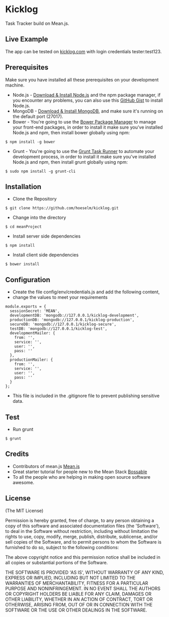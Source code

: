# Kicklog
Task Tracker build on Mean.js.

## Live Example
The app can be tested on [kicklog.com](http://www.kicklog.com/) with login credentials tester:test123.

## Prerequisites
Make sure you have installed all these prerequisites on your development machine.
* Node.js - [Download & Install Node.js](http://www.nodejs.org/download/) and the npm package manager, if you encounter any problems, you can also use this [GitHub Gist](https://gist.github.com/isaacs/579814) to install Node.js.
* MongoDB - [Download & Install MongoDB](http://www.mongodb.org/downloads), and make sure it's running on the default port (27017).
* Bower - You're going to use the [Bower Package Manager](http://bower.io/) to manage your front-end packages, in order to install it make sure you've installed Node.js and npm, then install bower globally using npm:

```
$ npm install -g bower
```

* Grunt - You're going to use the [Grunt Task Runner](http://gruntjs.com/) to automate your development process, in order to install it make sure you've installed Node.js and npm, then install grunt globally using npm:

```
$ sudo npm install -g grunt-cli
```

## Installation
* Clone the Repository
```
$ git clone https://github.com/hoeselm/kicklog.git
```
* Change into the directory
```
$ cd meanProject
```
* Install server side dependencies
```
$ npm install
```
* Install client side dependencies
```
$ bower install 
```

## Configuration
* Create the file config/env/credentials.js and add the following content,
* change the values to meet your requirements

```
module.exports = {
  sessionSecret: 'MEAN',
  developmentDB: 'mongodb://127.0.0.1/kicklog-development',
  productionDB: 'mongodb://127.0.0.1/kicklog-production',
  secureDB: 'mongodb://127.0.0.1/kicklog-secure',
  testDB: 'mongodb://127.0.0.1/kicklog-test',
  developmentMailer: {
    from: '',
    service: '',
    user: '',
    pass: ''
  },
  productionMailer: {
    from: '',
    service: '',
    user: '',
    pass: ''
  }
};
```
* This file is included in the .gitignore file to prevent publishing sensitive data.

## Test
* Run grunt
```
$ grunt
```

## Credits
* Contributors of mean.js [Mean.js](https://github.com/meanjs/mean)
* Great starter tutorial for people new to the Mean Stack [Bossable](http://www.bossable.com/)
* To all the people who are helping in making open source software awesome.

## License
(The MIT License)

Permission is hereby granted, free of charge, to any person obtaining
a copy of this software and associated documentation files (the
'Software'), to deal in the Software without restriction, including
without limitation the rights to use, copy, modify, merge, publish,
distribute, sublicense, and/or sell copies of the Software, and to
permit persons to whom the Software is furnished to do so, subject to
the following conditions:

The above copyright notice and this permission notice shall be
included in all copies or substantial portions of the Software.

THE SOFTWARE IS PROVIDED 'AS IS', WITHOUT WARRANTY OF ANY KIND,
EXPRESS OR IMPLIED, INCLUDING BUT NOT LIMITED TO THE WARRANTIES OF
MERCHANTABILITY, FITNESS FOR A PARTICULAR PURPOSE AND NONINFRINGEMENT.
IN NO EVENT SHALL THE AUTHORS OR COPYRIGHT HOLDERS BE LIABLE FOR ANY
CLAIM, DAMAGES OR OTHER LIABILITY, WHETHER IN AN ACTION OF CONTRACT,
TORT OR OTHERWISE, ARISING FROM, OUT OF OR IN CONNECTION WITH THE
SOFTWARE OR THE USE OR OTHER DEALINGS IN THE SOFTWARE.
